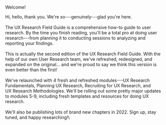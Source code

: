 Welcome! 


Hi, hello, thank you. We're so---genuinely---glad you're here. \
\
The UX Research Field Guide is a comprehensive how-to guide to user
research. By the time you finish reading, you'll be a total pro at doing
user research---from planning it to conducting sessions to analyzing and
reporting your findings. \
\
This is actually the second edition of the UX Research Field Guide. With
the help of our own User Research team, we've refreshed, redesigned, and
expanded on the original... and we're proud to say we think this version
is even better than the first!\
‍\
We\'ve relaunched with 4 fresh and refreshed modules---UX Research
Fundamentals, Planning UX Research, Recruiting for UX Research, and
UX Research Methodologies. We'll be rolling out some pretty major
updates to modules 5-9, including fresh templates and resources for
doing UX research.\
\
We'll also be publishing lots of brand new chapters in 2022. Sign up,
stay tuned, and happy researching!\
